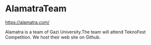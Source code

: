 # AlamatraTeam

https://alamatra.com/

Alamatra is a team of Gazi University.The team will attend TeknoFest Competition. We host their web site on Github.
